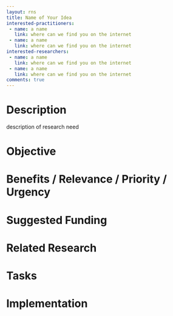 ```yaml
---
layout: rns
title: Name of Your Idea
interested-practitioners:
 - name: a name
   link: where can we find you on the internet
 - name: a name
   link: where can we find you on the internet
interested-researchers: 
 - name: a name
   link: where can we find you on the internet
 - name: a name
   link: where can we find you on the internet
comments: true
---
```


# Description
description of research need 

# Objective

# Benefits / Relevance / Priority / Urgency

# Suggested Funding

# Related Research

# Tasks

# Implementation